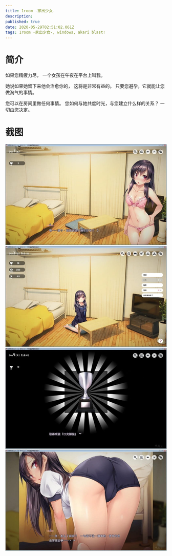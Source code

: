 ```yaml
---
title: 1room -家出少女-
description: 
published: true
date: 2020-05-29T02:51:02.061Z
tags: 1room -家出少女-, windows, akari blast!
---
```


# 简介
如果您精疲力尽，
一个女孩在午夜在平台上叫我。

她说如果她留下来他会治愈你的，
这将是非常有益的。
只要您避孕，它就能让您做淘气的事情。

您可以在房间里做任何事情。
您如何与她共度时光，与您建立什么样的关系？
一切由您决定。

# 截图
![1.jpg](/pic/1room-%E5%AE%B6%E5%87%BA%E5%B0%91%E5%A5%B3-/1.jpg)
![2.jpg](/pic/1room-%E5%AE%B6%E5%87%BA%E5%B0%91%E5%A5%B3-/2.jpg)
![3.jpg](/pic/1room-%E5%AE%B6%E5%87%BA%E5%B0%91%E5%A5%B3-/3.jpg)
![4.jpg](/pic/1room-%E5%AE%B6%E5%87%BA%E5%B0%91%E5%A5%B3-/4.jpg)